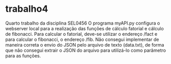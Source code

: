 # trabalho4
Quarto trabalho da disciplina SEL0456
O programa myAPI.py configura o webserver local para a realização das funções de cálculo fatorial e cálculo de fibonacci. Para calcular o fatorial, deve-se utilizar o endereço <URL>/fact e para calcular o fibonacci, o endereço <URL>/fib.
Não consegui implementar de maneira correta o envio do JSON pelo arquivo de texto (data.txt), de forma que não consegui extrair o JSON do arquivo para utilizá-lo como parâmetro para as funções.
